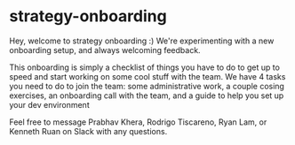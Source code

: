 # strategy-onboarding

Hey, welcome to strategy onboarding :) We're experimenting with a new onboarding setup, and always welcoming feedback.

This onboarding is simply a checklist of things you have to do to get up to speed and start working on some cool stuff with the team. We have 4 tasks you need to do to join the team: some administrative work, a couple cosing exercises, an onboarding call with the team, and a guide to help you set up your dev environment

Feel free to message Prabhav Khera, Rodrigo Tiscareno, Ryan Lam, or Kenneth Ruan on Slack with any questions.
